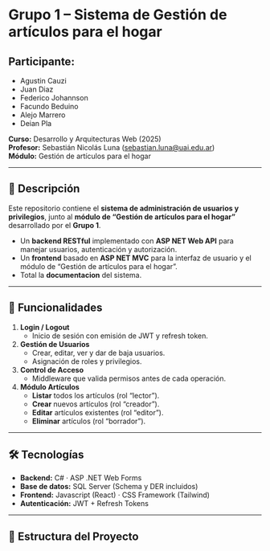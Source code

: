 # Grupo 1 – Sistema de Gestión de artículos para el hogar

## Participante:
- Agustin Cauzi
- Juan Diaz
- Federico Johannson
- Facundo Beduino
- Alejo Marrero
- Deian Pla


**Curso:** Desarrollo y Arquitecturas Web (2025)  
**Profesor:** Sebastián Nicolás Luna (<sebastian.luna@uai.edu.ar>)  
**Módulo:** Gestión de artículos para el hogar

---

## 📖 Descripción

Este repositorio contiene el **sistema de administración de usuarios y privilegios**, junto al **módulo de “Gestión de artículos para el hogar”** desarrollado por el **Grupo 1**.  
- Un **backend RESTful** implementado con **ASP NET Web API** para manejar usuarios, autenticación y autorización.
- Un **frontend** basado en **ASP NET MVC** para la interfaz de usuario y el módulo de “Gestión de artículos para el hogar”.
- Total la **documentacion** del sistema.

---

## 🚀 Funcionalidades

1. **Login / Logout**  
   - Inicio de sesión con emisión de JWT y refresh token.  
2. **Gestión de Usuarios**  
   - Crear, editar, ver y dar de baja usuarios.  
   - Asignación de roles y privilegios.  
3. **Control de Acceso**  
   - Middleware que valida permisos antes de cada operación.  
4. **Módulo Artículos**  
   - **Listar** todos los artículos (rol “lector”).  
   - **Crear** nuevos artículos (rol “creador”).  
   - **Editar** artículos existentes (rol “editor”).  
   - **Eliminar** artículos (rol “borrador”).  

---

## 🛠️ Tecnologías

- **Backend:** C# · ASP .NET Web Forms  
- **Base de datos:** SQL Server (Schema y DER incluidos)  
- **Frontend:** Javascript (React) · CSS  Framework (Tailwind)
- **Autenticación:** JWT + Refresh Tokens  

---

## 📂 Estructura del Proyecto



